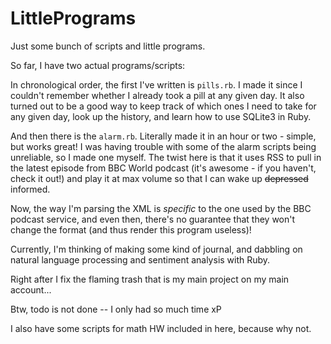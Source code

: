 # LittlePrograms
Just some bunch of scripts and little programs.

So far, I have two actual programs/scripts:

In chronological order, the first I've written is `pills.rb`.
I made it since I couldn't remember whether I already took a pill at any given day.
It also turned out to be a good way to keep track of which ones I need to take for any given day, look up the history, and learn how to use SQLite3 in Ruby.

And then there is the `alarm.rb`.
Literally made it in an hour or two - simple, but works great!
I was having trouble with some of the alarm scripts being unreliable, so I made one myself.
The twist here is that it uses RSS to pull in the latest episode from BBC World podcast (it's awesome - if you haven't, check it out!) and play it at max volume so that I can wake up ~~depressed~~ informed.

Now, the way I'm parsing the XML is *specific* to the one used by the BBC podcast service, and even then, there's no guarantee that they won't change the format (and thus render this program useless)!

Currently, I'm thinking of making some kind of journal, and dabbling on natural language processing and sentiment analysis with Ruby.

Right after I fix the flaming trash that is my main project on my main account...

Btw, todo is not done -- I only had so much time xP

I also have some scripts for math HW included in here, because why not.